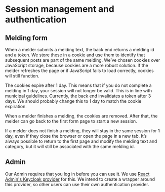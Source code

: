 # Session management and authentication

## Melding form

When a melder submits a melding text, the back end returns a melding id and a token.
We store these in a cookie and use them to identify that subsequent posts are part of the same melding.
We’ve chosen cookies over JavaScript storage, because cookies are a more robust solution.
If the melder refreshes the page or if JavaScript fails to load correctly, cookies will still function.

The cookies expire after 1 day. This means that if you do not complete a melding in 1 day,
your session will not longer be valid. This is in line with municipal guidelines.
Currently, the back end invalidates a token after 3 days.
We should probably change this to 1 day to match the cookie expiration.

When a melder finishes a melding, the cookies are removed.
After that, the melder can go back to the first form page to start a new session.

If a melder does not finish a melding, they will stay in the same session for 1 day,
even if they close the browser or open the page in a new tab.
It’s always possible to return to the first page and modify the melding text and category,
but it will still be associated with the same melding id.

## Admin

Our Admin requires that you log in before you can use it.
We use [React Admin's Keycloak provider](https://github.com/marmelab/ra-keycloak) for this.
We intend to create a wrapper around this provider, so other users can use their own authentication provider.

